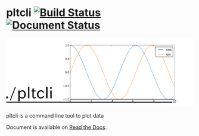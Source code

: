 # pltcli [![Build Status](https://travis-ci.org/garaemon/pltcli.svg?branch=master)](https://travis-ci.org/garaemon/pltcli) [![Document Status](https://img.shields.io/badge/docs-latest-brightgreen.svg?style=flat)](http://pltcli.readthedocs.org/en/latest/)
![pltcli](docs/images/pltcli.png)

pltcli is a command line tool to plot data

Document is available on [Read the Docs](http://pltcli.readthedocs.org/en/latest/).
